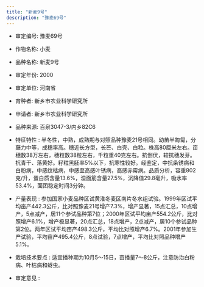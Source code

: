 ```yaml
---
title: "新麦9号"
description: "豫麦69号"
---
```

* 审定编号:  豫麦69号

*  作物名称:  小麦

*  品种名称:  新麦9号

*  审定年份:  2000

*  审定单位:  河南省

* 育种者:  新乡市农业科学研究所

*  申请者:  新乡市农业科学研究所

*  品种来源:  百泉3047-3/内乡82C6

*  特征特性 : 
半冬性，中熟，成熟期与对照品种豫麦21号相同。幼苗半匍匐，分蘖力中等，成穗率高。穗近长方型，长芒、白壳、白粒。株高80厘米左右。亩穗数38万左右，穗粒数38粒左右，千粒重40克左右。抗倒伏，较抗穗发芽。抗青干、落黄好。籽粒黑胚率5%以下，抗寒性较好。经鉴定，中抗条锈病和白粉病，中感纹枯病，中感至高感叶锈病，高感赤霉病。品质分析，容重802克/升，蛋白质含量13.6%，湿面筋含量27.5%，沉降值29.8毫升，吸水率53.4%，面团稳定时间3分钟。


 
*  产量表现 : 
参加国家小麦品种区试黄淮冬麦区南片冬水组试验。1999年区试平均亩产442.3公斤，比对照豫麦21号增产7.3%，增产显著，15点汇总，10点增产，5点减产，居11个参试品种第7位；2000年区试平均亩产554.2公斤，比对照增产6.1%，增产极显著，20点汇总，18点增产，2点减产，居10个参试品种第2位。两年区试平均亩产498.3公斤，平均比对照增产6.7%。2001年参加生产试验，平均亩产495.4公斤，8点试验，7点增产，平均比对照品种增产5.1%。



*  栽培技术要点 : 
适宜播种期为10月5～15日，亩播量7～8公斤，注意防治白粉病、叶枯病和蚜虫。



*  审定意见 : 

